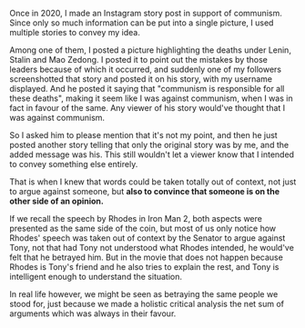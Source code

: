 Once in 2020, I made an Instagram story post in support of communism. Since only so much information can be put into a single picture, I used multiple stories to convey my idea.

Among one of them, I posted a picture highlighting the deaths under Lenin, Stalin and Mao Zedong. I posted it to point out the mistakes by those leaders because of which it occurred, and suddenly one of my followers screenshotted that story and posted it on his story, with my username displayed. And he posted it saying that "communism is responsible for all these deaths", making it seem like I was against communism, when I was in fact in favour of the same. Any viewer of his story would've thought that I was against communism.

So I asked him to please mention that it's not my point, and then he just posted another story telling that only the original story was by me, and the added message was his. This still wouldn't let a viewer know that I intended to convey something else entirely.

That is when I knew that words could be taken totally out of context, not just to argue against someone, but **also to convince that someone is on the other side of an opinion.**

If we recall the speech by Rhodes in Iron Man 2, both aspects were presented as the same side of the coin, but most of us only notice how Rhodes' speech was taken out of context by the Senator to argue against Tony, not that had Tony not understood what Rhodes intended, he would've felt that he betrayed him. But in the movie that does not happen because Rhodes is Tony's friend and he also tries to explain the rest, and Tony is intelligent enough to understand the situation.

In real life however, we might be seen as betraying the same people we stood for, just because we made a holistic critical analysis the net sum of arguments which was always in their favour.